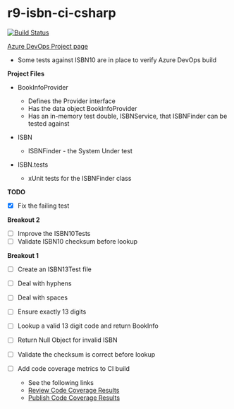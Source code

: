 # r9-isbn-ci-csharp

[![Build Status](https://dev.azure.com/paul0287/CSD-CI-exercise-csharp/_apis/build/status/paul-r9.CSD-CI-exercise-csharp?branchName=trunk)](https://dev.azure.com/paul0287/CSD-CI-exercise-csharp/_build/latest?definitionId=6&branchName=trunk)

[Azure DevOps Project page](https://dev.azure.com/paul0287/CSD-CI-exercise-csharp)



- Some tests against ISBN10 are in place to verify Azure DevOps build

**Project Files**

- BookInfoProvider
  - Defines the Provider interface
  - Has the data object BookInfoProvider
  - Has an in-memory test double, ISBNService, that ISBNFinder can be tested against
  
- ISBN
  - ISBNFinder - the System Under test
  
- ISBN.tests
  - xUnit tests for the ISBNFinder class
  
 **TODO** 
  
  - [x] Fix the failing test

**Breakout 2**
  - [ ] Improve the ISBN10Tests
  -  [ ] Validate ISBN10 checksum before lookup

**Breakout 1**
  - [ ] Create an ISBN13Test file
  - [ ] Deal with hyphens
  - [ ] Deal with spaces
  - [ ] Ensure exactly 13 digits
  - [ ] Lookup a valid 13 digit code and return BookInfo
  - [ ] Return Null Object for invalid ISBN
  - [ ] Validate the checksum is correct before lookup
  
   
- [ ] Add code coverage metrics to CI build
  - See the following links
  - [Review Code Coverage Results](https://docs.microsoft.com/en-us/azure/devops/pipelines/test/review-code-coverage-results?view=azure-devops)
  - [Publish Code Coverage Results](https://docs.microsoft.com/en-us/azure/devops/pipelines/tasks/test/publish-code-coverage-results?view=azure-devops)

 
